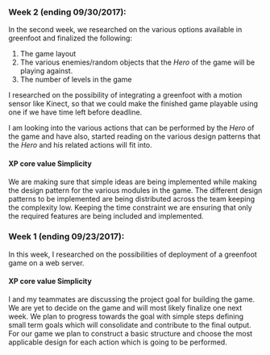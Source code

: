 ### Week 2 (ending 09/30/2017):

In the second week, we researched on the various options available in greenfoot and finalized the following:

1. The game layout
2. The various enemies/random objects that the *Hero* of the game will be playing against.
3. The number of levels in the game

I researched on the possibility of integrating a greenfoot with a motion sensor like Kinect, so that we could make the finished game playable using one if we have time left before deadline.

I am looking into the various actions that can be performed by the *Hero* of the game and have also, started reading on the various design patterns that the *Hero* and his related actions will fit into.

#### XP core value Simplicity

We are making sure that simple ideas are being implemented while making the design pattern for the various modules in the game. The different design patterns to be implemented are being distributed across the team keeping the complexity low. Keeping the time constraint we are ensuring that only the required features are being included and implemented.

### Week 1 (ending 09/23/2017):

In this week, I researched on the possibilities of deployment of a greenfoot game on a web server.

#### XP core value Simplicity

I and my teammates are discussing the project goal for building the game. We are yet to decide on the game and will most likely finalize one next week. We plan to progress towards the goal with simple steps defining small term goals which will consolidate and contribute to the final output. For our game we plan to construct a basic structure and choose the most applicable design for each action which is going to be performed.
